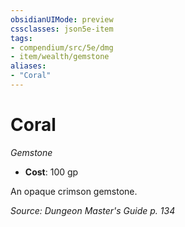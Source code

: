 ```yaml
---
obsidianUIMode: preview
cssclasses: json5e-item
tags:
- compendium/src/5e/dmg
- item/wealth/gemstone
aliases: 
- "Coral"
---
```

# Coral
*Gemstone*  

- **Cost**: 100 gp

An opaque crimson gemstone.

*Source: Dungeon Master's Guide p. 134*
